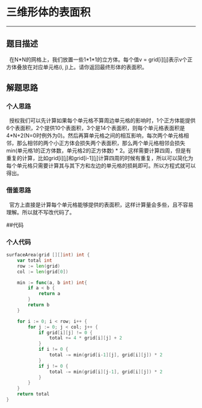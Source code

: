 # 三维形体的表面积

---

## 题目描述
&nbsp;&nbsp;在N\*N的网格上，我们放置一些1\*1\*1的立方体。每个值v = grid[i][j]表示v个正方体叠放在对应单元格(i, j)上。请你返回最终形体的表面积。
## 解题思路
### 个人思路
&nbsp;&nbsp;授权我们可以先计算如果每个单元格不算周边单元格的影响时，1个正方体能提供6个表面积，2个提供10个表面积，3个是14个表面积，则每个单元格表面积是4\*N+2(N=0时例外为0)。然后再算单元格之间的相互影响，每次两个单元格相邻，那么相邻的两个小正方体会损失两个表面积，那么两个单元格相邻会损失min(单元格1的正方体数，单元格2的正方体数) * 2。这样需要计算四周，但是有重复的计算，比如grid[i][j]和grid[i-1][j]计算四周的时候有重复，所以可以简化为每个单元格只需要计算其与其下方和左边的单元格的损耗即可。所以方程式就可以得出。

### 借鉴思路
&nbsp;&nbsp;官方上直接是计算每个单元格能够提供的表面积，这样计算量会多些，且不容易理解。所以就不写改代码了。

##代码
### 个人代码
```go
surfaceArea(grid [][]int) int {
    var total int
    row := len(grid)
    col := len(grid[0])

    min := func(a, b int) int{
		if a < b {
			return a
		}
		return b
	}

    for i := 0; i < row; i++ {
        for j := 0; j < col; j++ {
            if grid[i][j] != 0 {
                total += 4 * grid[i][j] + 2
            }
            if i != 0 {
                total -= min(grid[i-1][j], grid[i][j]) * 2
            }
            if j != 0 {
                total -= min(grid[i][j-1], grid[i][j]) * 2
            }
        }
    }
    return total
}
```
